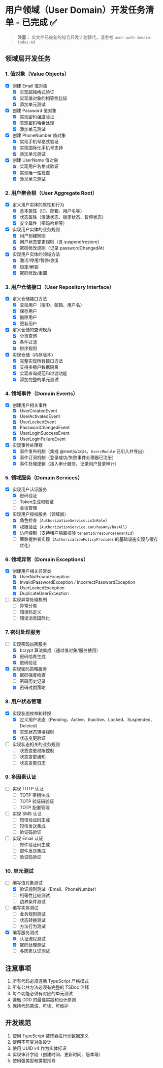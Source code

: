 # 用户领域（User Domain）开发任务清单 - 已完成 ✅

> **注意：** 此文件已被新的综合开发计划替代，请参考 `user-auth-domain-todos.md`

## 领域层开发任务

### 1. 值对象（Value Objects）
- [x] 创建 Email 值对象
  - [x] 实现邮箱格式验证
  - [x] 实现值对象的相等性比较
  - [x] 添加单元测试
- [x] 创建 Password 值对象
  - [x] 实现密码强度验证
  - [x] 实现密码哈希处理
  - [x] 添加单元测试
- [x] 创建 PhoneNumber 值对象
  - [x] 实现手机号格式验证
  - [x] 实现国际化手机号支持
  - [x] 添加单元测试
- [x] 创建 UserName 值对象
  - [x] 实现用户名格式验证
  - [x] 实现唯一性检查
  - [x] 添加单元测试

### 2. 用户聚合根（User Aggregate Root）
- [x] 定义用户实体的属性和行为
  - [x] 基本属性（ID、邮箱、用户名等）
  - [x] 状态属性（激活状态、锁定状态、暂停状态）
  - [x] 安全属性（密码哈希等）
- [x] 实现用户实体的业务规则
  - [x] 用户创建规则
  - [x] 用户状态变更规则（含 suspend/restore）
  - [x] 密码修改规则（记录 passwordChangedAt）
- [x] 实现用户实体的领域方法
  - [x] 激活/停用/暂停/恢复
  - [x] 锁定/解锁
  - [x] 密码修改/重置

### 3. 用户仓储接口（User Repository Interface）
- [x] 定义仓储接口方法
  - [x] 查找用户（按ID、邮箱、用户名）
  - [x] 保存用户
  - [x] 删除用户
  - [x] 更新用户
- [x] 定义仓储的查询规范
  - [x] 分页查询
  - [x] 条件过滤
  - [x] 排序规则
- [x] 实现仓储（内存版本）
  - [x] 完整实现所有接口方法
  - [x] 支持多租户数据隔离
  - [x] 实现查询规范和过滤功能
  - [x] 添加完整的单元测试

### 4. 领域事件（Domain Events）
- [x] 创建用户相关事件
  - [x] UserCreatedEvent
  - [x] UserActivatedEvent
  - [x] UserLockedEvent
  - [x] PasswordChangedEvent
  - [x] UserLoginSuccessEvent
  - [x] UserLoginFailureEvent
- [x] 实现事件处理器
  - [x] 事件发布机制（集成 @nestjs/cqrs，`UsersModule` 已引入并导出）
  - [x] 事件订阅机制（登录成功/失败事件处理器已注册）
  - [x] 事件处理逻辑（接入审计服务，记录用户登录审计）

### 5. 领域服务（Domain Services）
- [x] 实现用户认证服务
  - [x] 密码验证
  - [ ] Token生成和验证
  - [ ] 会话管理
- [x] 实现用户授权服务（领域层）
  - [x] 角色检查（`AuthorizationService.isInRole`）
  - [x] 权限验证（`AuthorizationService.can/hasAny/hasAll`）
  - [x] 访问控制（支持租户隔离校验 `tenantId/resourceTenantId`）
  - [ ] 策略提供者实现（`AuthorizationPolicyProvider` 的基础设施实现与缓存优化）

### 6. 领域异常（Domain Exceptions）
- [x] 创建用户相关异常类
  - [x] UserNotFoundException
  - [x] InvalidPasswordException / IncorrectPasswordException
  - [x] UserLockedException
  - [x] DuplicateUserException
- [ ] 实现异常处理机制
  - [ ] 异常分类
  - [ ] 错误码定义
  - [ ] 错误消息国际化

### 7. 密码处理服务
- [ ] 实现密码加密服务
  - [x] bcrypt 算法集成（通过值对象/服务使用）
  - [x] 密码哈希生成
  - [x] 密码验证
- [x] 实现密码策略服务
  - [x] 密码强度检查
  - [ ] 密码历史记录
  - [x] 密码过期策略

### 8. 用户状态管理
- [x] 实现状态枚举和转换
  - [x] 定义用户状态（Pending、Active、Inactive、Locked、Suspended、Deleted）
  - [x] 实现状态转换规则
  - [x] 状态变更验证
- [ ] 实现状态相关的业务规则
  - [ ] 状态变更权限控制
  - [ ] 状态变更通知
  - [ ] 状态变更日志

### 9. 多因素认证
- [ ] 实现 TOTP 认证
  - [ ] TOTP 密钥生成
  - [ ] TOTP 验证码验证
  - [ ] TOTP 配置管理
- [ ] 实现 SMS 认证
  - [ ] 短信验证码生成
  - [ ] 短信发送集成
  - [ ] 验证码验证
- [ ] 实现 Email 认证
  - [ ] 邮件验证码生成
  - [ ] 邮件发送集成
  - [ ] 验证码验证

### 10. 单元测试
- [ ] 编写值对象测试
  - [x] 验证规则测试（Email、PhoneNumber）
  - [ ] 相等性比较测试
  - [ ] 边界条件测试
- [ ] 编写实体测试
  - [ ] 业务规则测试
  - [ ] 状态转换测试
  - [ ] 方法行为测试
- [x] 编写服务测试
  - [x] 认证流程测试
  - [x] 密码处理测试
  - [ ] 多因素认证测试

## 注意事项
1. 所有代码必须遵循 TypeScript 严格模式
2. 所有公共方法必须有完整的 TSDoc 注释
3. 每个功能必须有对应的单元测试
4. 遵循 DDD 的最佳实践和设计原则
5. 保持代码简洁、可读、可维护

## 开发规范
1. 使用 TypeScript 装饰器进行元数据定义
2. 使用不可变对象设计
3. 使用 UUID v4 作为实体标识
4. 实现审计字段（创建时间、更新时间、版本等）
5. 使用强类型和类型推导
